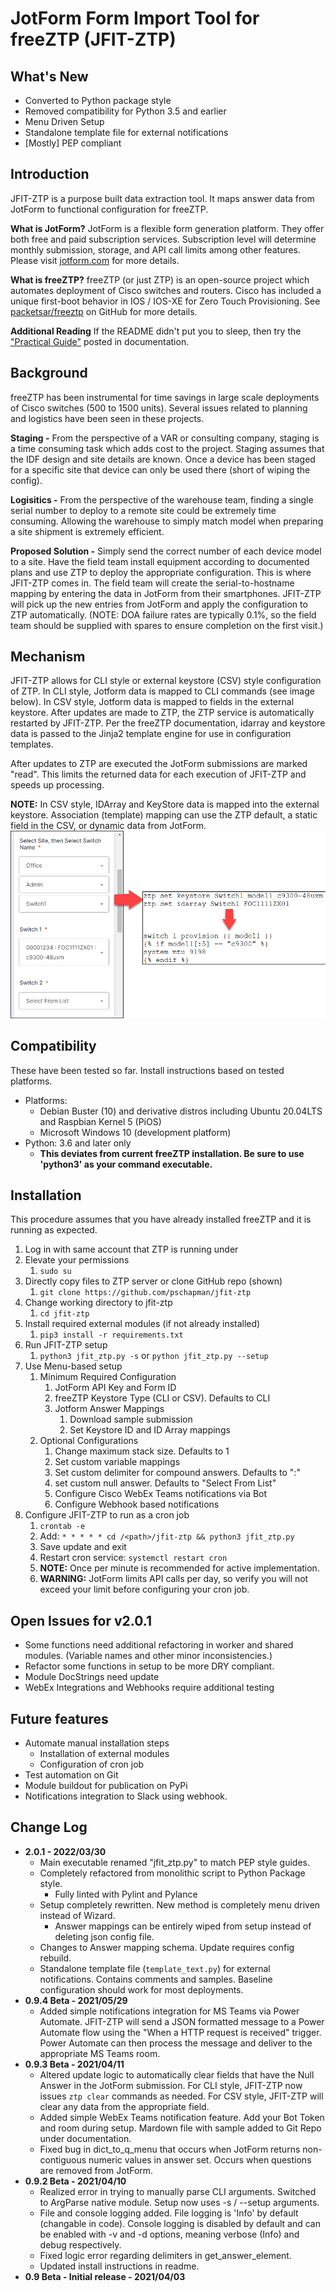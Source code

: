 # JotForm Form Import Tool for freeZTP (JFIT-ZTP)

## What's New
- Converted to Python package style
- Removed compatibility for Python 3.5 and earlier
- Menu Driven Setup
- Standalone template file for external notifications
- [Mostly] PEP compliant

## Introduction
JFIT-ZTP is a purpose built data extraction tool.  It maps answer data from JotForm to functional configuration for freeZTP.

**What is JotForm?** JotForm is a flexible form generation platform.  They offer both free and paid subscription services.  Subscription level will determine  monthly submission, storage, and API call limits among other features.  Please visit [jotform.com](https://www.jotform.com) for more details.

**What is freeZTP?** freeZTP (or just ZTP) is an open-source project which automates deployment of Cisco switches and routers. Cisco has included a unique first-boot behavior in IOS / IOS-XE for Zero Touch Provisioning.  See [packetsar/freeztp](https://github.com/PackeTsar/freeztp) on GitHub for more details.

**Additional Reading** If the README didn't put you to sleep, then try the ["Practical Guide"](documentation/practical_stack_guide.md) posted in documentation.

## Background
freeZTP has been instrumental for time savings in large scale deployments of Cisco switches (500 to 1500 units).  Several issues related to planning and logistics have been seen in these projects.

**Staging -** From the perspective of a VAR or consulting company, staging is a time consuming task which adds cost to the project. Staging assumes that the IDF design and site details are known.  Once a device has been staged for a specific site that device can only be used there (short of wiping the config).

**Logisitics -** From the perspective of the warehouse team, finding a single serial number to deploy to a remote site could be extremely time consuming.  Allowing the warehouse to simply match model when preparing a site shipment is extremely efficient.

**Proposed Solution -**  Simply send the correct number of each device model to a site.  Have the field team install equipment according to documented plans and use ZTP to deploy the appropriate configuration.  This is where JFIT-ZTP comes in.  The field team will create the serial-to-hostname mapping by entering the data in JotForm from their smartphones.  JFIT-ZTP will pick up the new entries from JotForm and apply the configuration to ZTP automatically. (NOTE: DOA failure rates are typically 0.1%, so the field team should be supplied with spares to ensure completion on the first visit.)

## Mechanism
JFIT-ZTP allows for CLI style or external keystore (CSV) style configuration of ZTP. In CLI style, Jotform data is mapped to CLI commands (see image below).  In CSV style, Jotform data is mapped to fields in the external keystore.  After updates are made to ZTP, the ZTP service is automatically restarted by JFIT-ZTP. Per the freeZTP documentation, idarray and keystore data is passed to the Jinja2 template engine for use in configuration templates.

After updates to ZTP are executed the JotForm submissions are marked "read".  This limits the returned data for each execution of JFIT-ZTP and speeds up processing.

**NOTE:** In CSV style, IDArray and KeyStore data is mapped into the external keystore. Association (template) mapping can use the ZTP default, a static field in the CSV, or dynamic data from JotForm.
![Data Flow](documentation/dataflow.png)

## Compatibility
These have been tested so far.  Install instructions based on tested platforms.
- Platforms:
  - Debian Buster (10) and derivative distros including Ubuntu 20.04LTS and Raspbian Kernel 5 (PiOS)
  - Microsoft Windows 10 (development platform)
- Python: 3.6 and later only
  - **This deviates from current freeZTP installation. Be sure to use 'python3' as your command executable.**


## Installation
This procedure assumes that you have already installed freeZTP and it is running as expected.
1. Log in with same account that ZTP is running under
2. Elevate your permissions
   1. `sudo su`
3. Directly copy files to ZTP server or clone GitHub repo (shown)
   1. `git clone https://github.com/pschapman/jfit-ztp`
4. Change working directory to jfit-ztp
   1. `cd jfit-ztp`
5. Install required external modules (if not already installed)
   1. `pip3 install -r requirements.txt`
6. Run JFIT-ZTP setup
   1. `python3 jfit_ztp.py -s` or `python jfit_ztp.py --setup`
7. Use Menu-based setup
   1. Minimum Required Configuration
      1. JotForm API Key and Form ID
      2. freeZTP Keystore Type (CLI or CSV). Defaults to CLI
      3. Jotform Answer Mappings
         1. Download sample submission
         2. Set Keystore ID and ID Array mappings
   2. Optional Configurations
      1. Change maximum stack size. Defaults to 1
      2. Set custom variable mappings
      3. Set custom delimiter for compound answers. Defaults to ":"
      4. set custom null answer. Defaults to "Select From List"
      5. Configure Cisco WebEx Teams notifications via Bot
      6. Configure Webhook based notifications
8.  Configure JFIT-ZTP to run as a cron job
    1.  `crontab -e`
    2.  Add: `* * * * * cd /<path>/jfit-ztp && python3 jfit_ztp.py`
    3.  Save update and exit
    4.  Restart cron service: `systemctl restart cron`
    5.  **NOTE:** Once per minute is recommended for active implementation.
    6.  **WARNING:** JotForm limits API calls per day, so verify you will not exceed your limit before configuring your cron job.

## Open Issues for v2.0.1
- Some functions need additional refactoring in worker and shared modules. (Variable names and other minor inconsistencies.)
- Refactor some functions in setup to be more DRY compliant.
- Module DocStrings need update
- WebEx Integrations and Webhooks require additional testing

## Future features
- Automate manual installation steps
  - Installation of external modules
  - Configuration of cron job
- Test automation on Git
- Module buildout for publication on PyPi
- Notifications integration to Slack using webhook.

## Change Log
- **2.0.1 - 2022/03/30**
  - Main executable renamed "jfit_ztp.py" to match PEP style guides.
  - Completely refactored from monolithic script to Python Package style.
    - Fully linted with Pylint and Pylance
  - Setup completely rewritten. New method is completely menu driven instead of Wizard.
    - Answer mappings can be entirely wiped from setup instead of deleting json config file.
  - Changes to Answer mapping schema.  Update requires config rebuild.
  - Standalone template file (`template_text.py`) for external notifications.  Contains comments and samples.  Baseline configuration should work for most deployments.
- **0.9.4 Beta - 2021/05/29**
  - Added simple notifications integration for MS Teams via Power Automate. JFIT-ZTP will send a JSON formatted message to a Power Automate flow using the "When a HTTP request is received" trigger.  Power Automate can then process the message and deliver to the appropriate MS Teams room.
- **0.9.3 Beta - 2021/04/11**
  - Altered update logic to automatically clear fields that have the Null Answer in the JotForm submission.  For CLI style, JFIT-ZTP now issues `ztp clear` commands as needed.  For CSV style, JFIT-ZTP will clear any data from the appropriate field.
  - Added simple WebEx Teams notification feature.  Add your Bot Token and room during setup. Mardown file with sample added to Git Repo under documentation.
  - Fixed bug in dict_to_q_menu that occurs when JotForm returns non-contiguous numeric values in answer set.  Occurs when questions are removed from JotForm.
- **0.9.2 Beta - 2021/04/10**
  - Realized error in trying to manually parse CLI arguments.  Switched to ArgParse native module.  Setup now uses -s / --setup arguments.
  - File and console logging added.  File logging is 'Info' by default (changable in code).  Console logging is disabled by default and can be enabled with -v and -d options, meaning verbose (Info) and debug respectively.
  - Fixed logic error regarding delimiters in get_answer_element.
  - Updated install instructions in readme.
- **0.9 Beta - Initial release - 2021/04/03**
